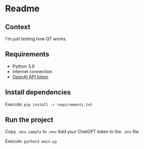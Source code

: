 # Readme

## Context

I'm just testing how QT works.

## Requirements
- Python 3.9
- Internet connection
- [OpenAI API token](https://platform.openai.com/account/api-keys)

## Install dependencies
Execute:
`pip install -r requirements.txt`

## Run the project
Copy `.env.sample` to `.env`
Add your ChatGPT token to the `.env` file

Execute:
`python3 main.py`


